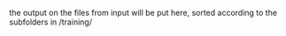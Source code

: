 the output on the files from input will be put here, sorted according to the subfolders in /training/ 